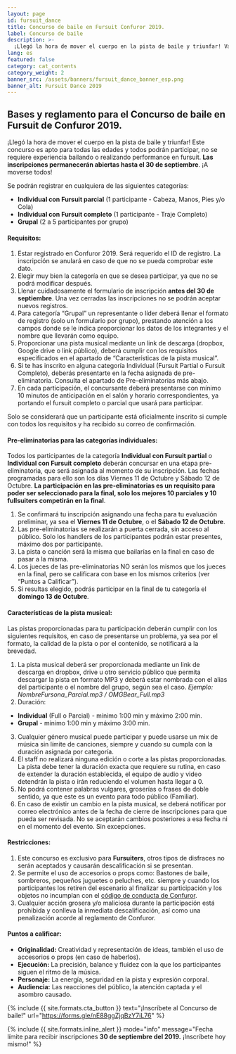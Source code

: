 ```yaml
---
layout: page
id: fursuit_dance
title: Concurso de baile en Fursuit Confuror 2019.
label: Concurso de baile
description: >-
  ¡Llegó la hora de mover el cuerpo en la pista de baile y triunfar! Varias categorías para participar.
lang: es
featured: false
category: cat_contents
category_weight: 2
banner_src: /assets/banners/fursuit_dance_banner_esp.png
banner_alt: Fursuit Dance 2019
---
```


## Bases y reglamento para el Concurso de baile en Fursuit de Confuror 2019.
¡Llegó la hora de mover el cuerpo en la pista de baile y triunfar! Este concurso es apto para todas las edades y todos podrán participar, no se requiere experiencia bailando o realizando performance en fursuit. **Las inscripciones permanecerán abiertas hasta el 30 de septiembre**. ¡A moverse todos!

Se podrán registrar en cualquiera de las siguientes categorías:
- **Individual con Fursuit parcial** (1 participante - Cabeza, Manos, Pies y/o Cola)
- **Individual con Fursuit completo** (1 participante - Traje Completo)
- **Grupal** (2 a 5 participantes por grupo)

#### Requisitos:
1. Estar registrado en Confuror 2019. Será requerido el ID de registro. La inscripción se anulará en caso de que no se pueda comprobar este dato.
2. Elegir muy bien la categoría en que se desea participar, ya que no se podrá modificar después.
3. Llenar cuidadosamente el formulario de inscripción **antes del 30 de septiembre**. Una vez cerradas las inscripciones no se podrán aceptar nuevos registros.
4. Para categoría “Grupal” un representante o líder deberá llenar el formato de registro (solo un formulario por grupo), prestando atención a los campos donde se le indica proporcionar los datos de los integrantes y el nombre que llevarán como equipo.
5. Proporcionar una pista musical mediante un link de descarga (dropbox, Google drive o link público), deberá cumplir con los requisitos especificados en el apartado de “Características de la pista musical”.
6. Si te has inscrito en alguna categoría Individual (Fursuit Partial o Fursuit Completo), deberás presentarte en la fecha asignada de pre-eliminatoria. Consulta el apartado de Pre-eliminatorias más abajo.
7. En cada participación, el concursante deberá presentarse con mínimo 10 minutos de anticipación en el salón y horario correspondientes, ya portando el fursuit completo o parcial que usará para participar.

Solo se considerará que un participante está oficialmente inscrito si cumple con todos los requisitos y ha recibido su correo de confirmación.

#### Pre-eliminatorias para las categorías individuales:
Todos los participantes de la categoría **Individual con Fursuit partial** o **Individual con Fursuit completo** deberán concursar en una etapa pre-eliminatoria, que será asignada al momento de su inscripción. Las fechas programadas para ello son los días Viernes 11 de Octubre y Sábado 12 de Octubre. **La participación en las pre-eliminatorias es un requisito para poder ser seleccionado para la final, solo los mejores 10 parciales y 10 fullsuiters competirán en la final**.

1. Se confirmará tu inscripción asignando una fecha para tu evaluación preliminar, ya sea el **Viernes 11 de Octubre**, o el **Sábado 12 de Octubre**.
2. Las pre-eliminatorias se realizarán a puerta cerrada, sin acceso al público. Solo los handlers de los participantes podrán estar presentes, máximo dos por participante.
3. La pista o canción será la misma que bailarías en la final en caso de pasar a la misma.
4. Los jueces de las pre-eliminatorias NO serán los mismos que los jueces en la final, pero se calificara con base en los mismos criterios (ver “Puntos a Calificar”).
5. Si resultas elegido, podrás participar en la final de tu categoría el **domingo 13 de Octubre**.

#### Características de la pista musical:
Las pistas proporcionadas para tu participación deberán cumplir con los siguientes requisitos, en caso de presentarse un problema, ya sea por el formato, la calidad de la pista o por el contenido, se notificará a la brevedad.

1. La pista musical deberá ser proporcionada mediante un link de descarga en dropbox, drive u otro servicio público que permita descargar la pista en formato MP3 y deberá estar nombrada con el alias del participante o el nombre del grupo, según sea el caso. *Ejemplo: NombreFursona_Parcial.mp3 / OMGBear_Full.mp3*
2. Duración:
  - **Individual** (Full o Parcial) - mínimo 1:00 min y máximo 2:00 min.
  - **Grupal** - mínimo 1:00 min y máximo 3:00 min.
3. Cualquier género musical puede participar y puede usarse un mix de música sin límite de canciones, siempre y cuando su cumpla con la duración asignada por categoría.
4. El staff no realizará ninguna edición o corte a las pistas proporcionadas. La pista debe tener la duración exacta que requiere su rutina, en caso de extender la duración establecida, el equipo de audio y video detendrán la pista o irán reduciendo el volumen hasta llegar a 0.
5. No podrá contener palabras vulgares, groserías o frases de doble sentido, ya que este es un evento para todo público (Familiar).
6. En caso de existir un cambio en la pista musical, se deberá notificar por correo electrónico antes de la fecha de cierre de inscripciones para que pueda ser revisada. No se aceptarán cambios posteriores a esa fecha ni en el momento del evento. Sin excepciones.


#### Restricciones:
1. Este concurso es exclusivo para **Fursuiters**, otros tipos de disfraces no serán aceptados y causarán descalificación si se presentan.
2. Se permite el uso de accesorios o props como: Bastones de baile, sombreros, pequeños juguetes o peluches, etc. siempre y cuando los participantes los retiren del escenario al finalizar su participación y los objetos no incumplan con el [código de conducta de Confuror]('/es/acerca_de/conducta/').
3. Cualquier acción grosera y/o maliciosa durante la participación está prohibida y conlleva la inmediata descalificación, así como una penalización acorde al reglamento de Confuror.

#### Puntos a calificar:
- **Originalidad:** Creatividad y representación de ideas, también el uso de accesorios o props (en caso de haberlos).
- **Ejecución:** La precisión, balance y fluidez con la que los participantes siguen el ritmo de la música.
- **Personaje:** La energía, seguridad en la pista y expresión corporal.
- **Audiencia:** Las reacciones del público, la atención captada y el asombro causado.


{%
  include {{ site.formats.cta_button }}
  text="¡Inscríbete al Concurso de baile!"
  url="https://forms.gle/nE88ggZjqBzY7iL76"
%}

{%
    include {{ site.formats.inline_alert }}
    mode="info"
    message="Fecha límite para recibir inscripciones <strong>30 de septiembre del 2019.</strong> ¡Inscríbete hoy mismo!"
%}